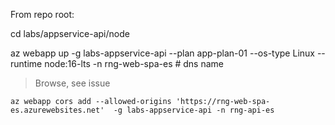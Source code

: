 



From repo root:

cd labs/appservice-api/node

az webapp up -g labs-appservice-api --plan app-plan-01 --os-type Linux --runtime node:16-lts -n rng-web-spa-es # dns name 

> Browse, see issue


```
az webapp cors add --allowed-origins 'https://rng-web-spa-es.azurewebsites.net'  -g labs-appservice-api -n rng-api-es
```